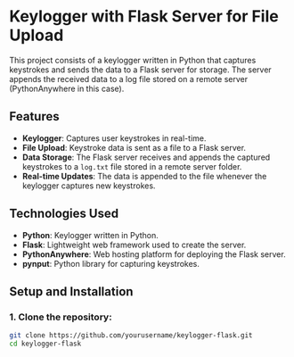 # Keylogger with Flask Server for File Upload

This project consists of a keylogger written in Python that captures keystrokes and sends the data to a Flask server for storage. The server appends the received data to a log file stored on a remote server (PythonAnywhere in this case).

## Features

- **Keylogger**: Captures user keystrokes in real-time.
- **File Upload**: Keystroke data is sent as a file to a Flask server.
- **Data Storage**: The Flask server receives and appends the captured keystrokes to a `log.txt` file stored in a remote server folder.
- **Real-time Updates**: The data is appended to the file whenever the keylogger captures new keystrokes.

## Technologies Used

- **Python**: Keylogger written in Python.
- **Flask**: Lightweight web framework used to create the server.
- **PythonAnywhere**: Web hosting platform for deploying the Flask server.
- **pynput**: Python library for capturing keystrokes.

## Setup and Installation

### 1. Clone the repository:

```bash
git clone https://github.com/yourusername/keylogger-flask.git
cd keylogger-flask
